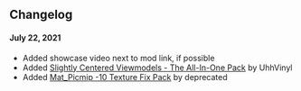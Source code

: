 ## Changelog
#### July 22, 2021
- Added showcase video next to mod link, if possible
- Added [Slightly Centered Viewmodels - The All-In-One Pack](https://gamebanana.com/mods/205759) by UhhVinyl
- Added [Mat_Picmip -10 Texture Fix Pack](https://gamebanana.com/mods/198036) by deprecated
